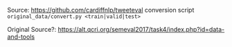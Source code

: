 Source: https://github.com/cardiffnlp/tweeteval
conversion script `original_data/convert.py <train|valid|test>`

Original Source?: https://alt.qcri.org/semeval2017/task4/index.php?id=data-and-tools
